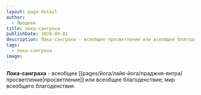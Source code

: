 ```yaml
---
layout: page-detail
author:
  - Яшодеви
title: лока-санграха
publishDate: 2024-09-01
description: Лока-санграха - всеобщее просветление или всеобщее благоденствие; мир всеобщего благоденствия.
tags:
  - лока-санграха
image:
---
```

**Лока-санграха** - всеобщее [[pages/йога/лайя-йога/праджня-янтра/просветление|просветление]] или всеобщее благоденствие; мир всеобщего благоденствия.

